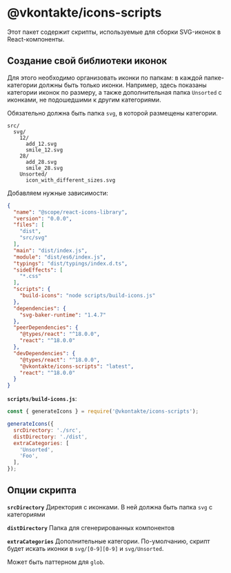 # @vkontakte/icons-scripts

Этот пакет содержит скрипты, используемые для сборки SVG-иконок в React-компоненты.

## Создание свой библиотеки иконок

Для этого необходимо организовать иконки по папкам: в каждой папке-категории должны быть только иконки. Например, здесь показаны категории иконок по размеру, а также дополнительная папка `Unsorted` с иконками, не подошедшими к другим категориями.

Обязательно должна быть папка `svg`, в которой размещены категории.

```
src/
  svg/
    12/
      add_12.svg
      smile_12.svg
    28/
      add_28.svg
      smile_28.svg
    Unsorted/
      icon_with_different_sizes.svg
```

Добавляем нужные зависимости:

```json
{
  "name": "@scope/react-icons-library",
  "version": "0.0.0",
  "files": [
    "dist",
    "src/svg"
  ],
  "main": "dist/index.js",
  "module": "dist/es6/index.js",
  "typings": "dist/typings/index.d.ts",
  "sideEffects": [
    "*.css"
  ],
  "scripts": {
    "build-icons": "node scripts/build-icons.js"
  },
  "dependencies": {
    "svg-baker-runtime": "1.4.7"
  },
  "peerDependencies": {
    "@types/react": "^18.0.0",
    "react": "^18.0.0"
  },
  "devDependencies": {
    "@types/react": "^18.0.0",
    "@vkontakte/icons-scripts": "latest",
    "react": "^18.0.0"
  }
}
```

**`scripts/build-icons.js`**:

```js
const { generateIcons } = require('@vkontakte/icons-scripts');

generateIcons({
  srcDirectory: './src',
  distDirectory: './dist',
  extraCategories: [
    'Unsorted',
    'Foo',
  ],
});
```

## Опции скрипта

**`srcDirectory`**
  Директория с иконками. В ней должна быть папка `svg` с категориями

**`distDirectory`**
  Папка для сгенерированных компонентов

**`extraCategories`**
  Дополнительные категории. По-умолчанию, скрипт будет искать иконки в `svg/[0-9][0-9]` и `svg/Unsorted`.

  Может быть паттерном для `glob`.
